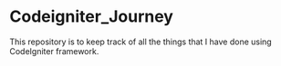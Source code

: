 # Codeigniter_Journey
This repository is to keep track of all the things that I have done using CodeIgniter framework.
